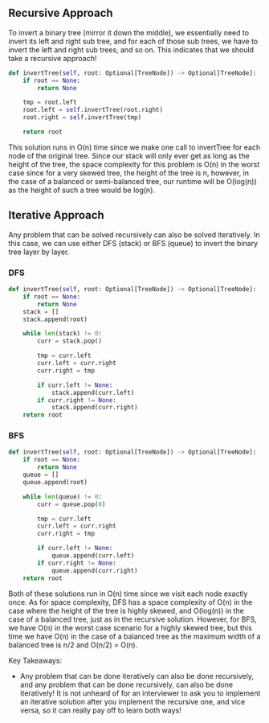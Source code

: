 ## Recursive Approach
To invert a binary tree (mirror it down the middle), we essentially need to invert its left and right sub tree, and for each of those sub trees, we have to invert the left and right sub trees, and so on. This indicates that we should take a recursive approach!
``` python
def invertTree(self, root: Optional[TreeNode]) -> Optional[TreeNode]:
	if root == None:
		return None

	tmp = root.left
	root.left = self.invertTree(root.right)
	root.right = self.invertTree(tmp)

	return root
```
This solution runs in O(n) time since we make one call to invertTree for each node of the original tree. Since our stack will only ever get as long as the height of the tree, the space complexity for this problem is O(n) in the worst case since for a very skewed tree, the height of the tree is n, however, in the case of a balanced or semi-balanced tree, our runtime will be O(log(n)) as the height of such a tree would be log(n).
## Iterative Approach
Any problem that can be solved recursively can also be solved iteratively. In this case, we can use either DFS (stack) or BFS (queue) to invert the binary tree layer by layer.
### DFS
``` python
def invertTree(self, root: Optional[TreeNode]) -> Optional[TreeNode]:
	if root == None:
		return None
	stack = []
	stack.append(root)

	while len(stack) != 0:
		curr = stack.pop()

		tmp = curr.left
		curr.left = curr.right
		curr.right = tmp

		if curr.left != None:
			stack.append(curr.left)
		if curr.right != None:
			stack.append(curr.right)
	return root
```
### BFS
``` python
def invertTree(self, root: Optional[TreeNode]) -> Optional[TreeNode]:
	if root == None:
		return None
	queue = []
	queue.append(root)

	while len(queue) != 0:
		curr = queue.pop(0)

		tmp = curr.left
		curr.left = curr.right
		curr.right = tmp

		if curr.left != None:
			queue.append(curr.left)
		if curr.right != None:
			queue.append(curr.right)
	return root
```
Both of these solutions run in O(n) time since we visit each node exactly once. As for space complexity, DFS has a space complexity of O(n) in the case where the height of the tree is highly skewed, and O(log(n)) in the case of a balanced tree, just as in the recursive solution. However, for BFS, we have O(n) in the worst case scenario for a highly skewed tree, but this time we have O(n) in the case of a balanced tree as the maximum width of a balanced tree is n/2 and O(n/2) = O(n).

Key Takeaways:
- Any problem that can be done iteratively can also be done recursively, and any problem that can be done recursively, can also be done iteratively! It is not unheard of for an interviewer to ask you to implement an iterative solution after you implement the recursive one, and vice versa, so it can really pay off to learn both ways!